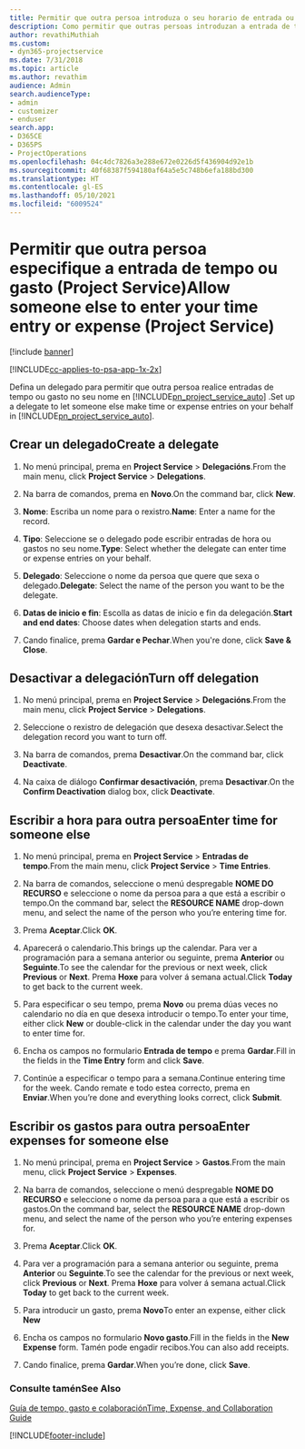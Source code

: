 ```yaml
---
title: Permitir que outra persoa introduza o seu horario de entrada ou gastos
description: Como permitir que outras persoas introduzan a entrada de tempo ou gasto en Project Service
author: revathiMuthiah
ms.custom:
- dyn365-projectservice
ms.date: 7/31/2018
ms.topic: article
ms.author: revathim
audience: Admin
search.audienceType:
- admin
- customizer
- enduser
search.app:
- D365CE
- D365PS
- ProjectOperations
ms.openlocfilehash: 04c4dc7826a3e288e672e0226d5f436904d92e1b
ms.sourcegitcommit: 40f68387f594180af64a5e5c748b6efa188bd300
ms.translationtype: HT
ms.contentlocale: gl-ES
ms.lasthandoff: 05/10/2021
ms.locfileid: "6009524"
---
```

# <a name="allow-someone-else-to-enter-your-time-entry-or-expense-project-service"></a><span data-ttu-id="3a76f-103">Permitir que outra persoa especifique a entrada de tempo ou gasto (Project Service)</span><span class="sxs-lookup"><span data-stu-id="3a76f-103">Allow someone else to enter your time entry or expense (Project Service)</span></span>

[!include [banner](../includes/psa-now-project-operations.md)]

[!INCLUDE[cc-applies-to-psa-app-1x-2x](../includes/cc-applies-to-psa-app-1x-2x.md)]

<span data-ttu-id="3a76f-104">Defina un delegado para permitir que outra persoa realice entradas de tempo ou gasto no seu nome en [!INCLUDE[pn_project_service_auto](../includes/pn-project-service-auto.md)] .</span><span class="sxs-lookup"><span data-stu-id="3a76f-104">Set up a delegate to let someone else make time or expense entries on your behalf in [!INCLUDE[pn_project_service_auto](../includes/pn-project-service-auto.md)].</span></span>  
  
## <a name="create-a-delegate"></a><span data-ttu-id="3a76f-105">Crear un delegado</span><span class="sxs-lookup"><span data-stu-id="3a76f-105">Create a delegate</span></span>  
  
1.  <span data-ttu-id="3a76f-106">No menú principal, prema en **Project Service** > **Delegacións**.</span><span class="sxs-lookup"><span data-stu-id="3a76f-106">From the main menu, click **Project Service** > **Delegations**.</span></span>  
  
2.  <span data-ttu-id="3a76f-107">Na barra de comandos, prema en **Novo**.</span><span class="sxs-lookup"><span data-stu-id="3a76f-107">On the command bar, click **New**.</span></span>  
  
3. <span data-ttu-id="3a76f-108">**Nome**: Escriba un nome para o rexistro.</span><span class="sxs-lookup"><span data-stu-id="3a76f-108">**Name**: Enter a name for the record.</span></span>  
  
4. <span data-ttu-id="3a76f-109">**Tipo**: Seleccione se o delegado pode escribir entradas de hora ou gastos no seu nome.</span><span class="sxs-lookup"><span data-stu-id="3a76f-109">**Type**: Select whether the delegate can enter time or expense entries on your behalf.</span></span>  
  
5. <span data-ttu-id="3a76f-110">**Delegado**: Seleccione o nome da persoa que quere que sexa o delegado.</span><span class="sxs-lookup"><span data-stu-id="3a76f-110">**Delegate**: Select the name of the person you want to be the delegate.</span></span>  
  
6. <span data-ttu-id="3a76f-111">**Datas de inicio e fin**: Escolla as datas de inicio e fin da delegación.</span><span class="sxs-lookup"><span data-stu-id="3a76f-111">**Start and end dates**: Choose dates when delegation starts and ends.</span></span>  
  
7.  <span data-ttu-id="3a76f-112">Cando finalice, prema **Gardar e Pechar**.</span><span class="sxs-lookup"><span data-stu-id="3a76f-112">When you're done, click **Save & Close**.</span></span>  
  
## <a name="turn-off-delegation"></a><span data-ttu-id="3a76f-113">Desactivar a delegación</span><span class="sxs-lookup"><span data-stu-id="3a76f-113">Turn off delegation</span></span>  
  
1.  <span data-ttu-id="3a76f-114">No menú principal, prema en **Project Service** > **Delegacións**.</span><span class="sxs-lookup"><span data-stu-id="3a76f-114">From the main menu, click **Project Service** > **Delegations**.</span></span>  
  
2.  <span data-ttu-id="3a76f-115">Seleccione o rexistro de delegación que desexa desactivar.</span><span class="sxs-lookup"><span data-stu-id="3a76f-115">Select the delegation record you want to turn off.</span></span>  
  
3.  <span data-ttu-id="3a76f-116">Na barra de comandos, prema **Desactivar**.</span><span class="sxs-lookup"><span data-stu-id="3a76f-116">On the command bar, click **Deactivate**.</span></span>  
  
4.  <span data-ttu-id="3a76f-117">Na caixa de diálogo **Confirmar desactivación**, prema **Desactivar**.</span><span class="sxs-lookup"><span data-stu-id="3a76f-117">On the **Confirm Deactivation** dialog box, click **Deactivate**.</span></span>  
  
## <a name="enter-time-for-someone-else"></a><span data-ttu-id="3a76f-118">Escribir a hora para outra persoa</span><span class="sxs-lookup"><span data-stu-id="3a76f-118">Enter time for someone else</span></span>  
  
1.  <span data-ttu-id="3a76f-119">No menú principal, prema en **Project Service** > **Entradas de tempo**.</span><span class="sxs-lookup"><span data-stu-id="3a76f-119">From the main menu, click **Project Service** > **Time Entries**.</span></span>  
  
2.  <span data-ttu-id="3a76f-120">Na barra de comandos, seleccione o menú despregable **NOME DO RECURSO** e seleccione o nome da persoa para a que está a escribir o tempo.</span><span class="sxs-lookup"><span data-stu-id="3a76f-120">On the command bar, select the **RESOURCE NAME** drop-down menu, and select the name of the person who you’re entering time for.</span></span>  
  
3.  <span data-ttu-id="3a76f-121">Prema **Aceptar**.</span><span class="sxs-lookup"><span data-stu-id="3a76f-121">Click **OK**.</span></span>  
  
4.  <span data-ttu-id="3a76f-122">Aparecerá o calendario.</span><span class="sxs-lookup"><span data-stu-id="3a76f-122">This brings up the calendar.</span></span> <span data-ttu-id="3a76f-123">Para ver a programación para a semana anterior ou seguinte, prema **Anterior** ou **Seguinte**.</span><span class="sxs-lookup"><span data-stu-id="3a76f-123">To see the calendar for the previous or next week, click **Previous** or **Next**.</span></span> <span data-ttu-id="3a76f-124">Prema **Hoxe** para volver á semana actual.</span><span class="sxs-lookup"><span data-stu-id="3a76f-124">Click **Today** to get back to the current week.</span></span>  
  
5.  <span data-ttu-id="3a76f-125">Para especificar o seu tempo, prema **Novo** ou prema dúas veces no calendario no día en que desexa introducir o tempo.</span><span class="sxs-lookup"><span data-stu-id="3a76f-125">To enter your time, either click **New** or double-click in the calendar under the day you want to enter time for.</span></span>  
  
6.  <span data-ttu-id="3a76f-126">Encha os campos no formulario **Entrada de tempo** e prema **Gardar**.</span><span class="sxs-lookup"><span data-stu-id="3a76f-126">Fill in the fields in the **Time Entry** form and click **Save**.</span></span>  
  
7.  <span data-ttu-id="3a76f-127">Continúe a especificar o tempo para a semana.</span><span class="sxs-lookup"><span data-stu-id="3a76f-127">Continue entering time for the week.</span></span> <span data-ttu-id="3a76f-128">Cando remate e todo estea correcto, prema en **Enviar**.</span><span class="sxs-lookup"><span data-stu-id="3a76f-128">When you’re done and everything looks correct, click **Submit**.</span></span>  
  
## <a name="enter-expenses-for-someone-else"></a><span data-ttu-id="3a76f-129">Escribir os gastos para outra persoa</span><span class="sxs-lookup"><span data-stu-id="3a76f-129">Enter expenses for someone else</span></span>  
  
1.  <span data-ttu-id="3a76f-130">No menú principal, prema en **Project Service** > **Gastos**.</span><span class="sxs-lookup"><span data-stu-id="3a76f-130">From the main menu, click **Project Service** > **Expenses**.</span></span>  
  
2.  <span data-ttu-id="3a76f-131">Na barra de comandos, seleccione o menú despregable **NOME DO RECURSO** e seleccione o nome da persoa para a que está a escribir os gastos.</span><span class="sxs-lookup"><span data-stu-id="3a76f-131">On the command bar, select the **RESOURCE NAME** drop-down menu, and select the name of the person who you’re entering expenses for.</span></span>  
  
3.  <span data-ttu-id="3a76f-132">Prema **Aceptar**.</span><span class="sxs-lookup"><span data-stu-id="3a76f-132">Click **OK**.</span></span>  
  
4.  <span data-ttu-id="3a76f-133">Para ver a programación para a semana anterior ou seguinte, prema **Anterior** ou **Seguinte**.</span><span class="sxs-lookup"><span data-stu-id="3a76f-133">To see the calendar for the previous or next week, click **Previous** or **Next**.</span></span> <span data-ttu-id="3a76f-134">Prema **Hoxe** para volver á semana actual.</span><span class="sxs-lookup"><span data-stu-id="3a76f-134">Click **Today** to get back to the current week.</span></span>  
  
5.  <span data-ttu-id="3a76f-135">Para introducir un gasto, prema **Novo**</span><span class="sxs-lookup"><span data-stu-id="3a76f-135">To enter an expense, either click **New**</span></span>  
  
6.  <span data-ttu-id="3a76f-136">Encha os campos no formulario **Novo gasto**.</span><span class="sxs-lookup"><span data-stu-id="3a76f-136">Fill in the fields in the **New Expense** form.</span></span> <span data-ttu-id="3a76f-137">Tamén pode engadir recibos.</span><span class="sxs-lookup"><span data-stu-id="3a76f-137">You can also add receipts.</span></span>  
  
7.  <span data-ttu-id="3a76f-138">Cando finalice, prema **Gardar**.</span><span class="sxs-lookup"><span data-stu-id="3a76f-138">When you’re done, click **Save**.</span></span>  
  
### <a name="see-also"></a><span data-ttu-id="3a76f-139">Consulte tamén</span><span class="sxs-lookup"><span data-stu-id="3a76f-139">See Also</span></span>  
 [<span data-ttu-id="3a76f-140">Guía de tempo, gasto e colaboración</span><span class="sxs-lookup"><span data-stu-id="3a76f-140">Time, Expense, and Collaboration Guide</span></span>](../psa/time-expense-collaboration-guide.md)


[!INCLUDE[footer-include](../includes/footer-banner.md)]